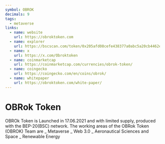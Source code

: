 ```yaml
---
symbol: OBROK
decimals: 9
tags:
  - metaverse
links:
  - name: website
    url: https://obroktoken.com
  - name: explorer
    url: https://bscscan.com/token/0x205afd08cefe438377a0abc5a20cb4462e1a8c5c
  - name: x
    url: https://x.com/Obroktoken
  - name: coinmarketcap
    url: https://coinmarketcap.com/currencies/obrok-token/
  - name: coingecko
    url: https://coingecko.com/en/coins/obrok/
  - name: whitepaper
    url: https://obroktoken.com/white-paper/
---
```


# OBRok Token

OBROk Token is Launched in 17.06.2021 and with limited supply, produced with the BEP-20(BSC) network. The working areas of the OBRok Token (OBROK) Team are _ Metaverse _ Web 3.0 _ Aeronautical Sciences and Space _ Renewable Energy
